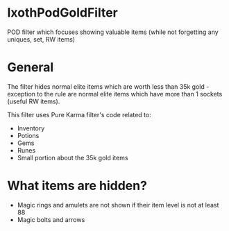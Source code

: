 # IxothPodGoldFilter
POD filter which focuses showing valuable items (while not forgetting any uniques, set, RW items)

# General
The filter hides normal elite items which are worth less than 35k gold - exception to the rule are normal elite items which have more than 1 sockets (useful RW items).

This filter uses Pure Karma filter's code related to:
* Inventory
* Potions
* Gems
* Runes
* Small portion about the 35k gold items

# What items are hidden?

* Magic rings and amulets are not shown if their item level is not at least 88
* Magic bolts and arrows
